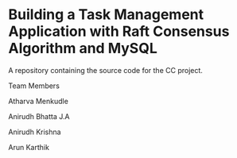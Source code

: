 # Building a Task Management Application with Raft Consensus Algorithm and MySQL

A repository containing the source code for the CC project.

Team Members

Atharva Menkudle  

Anirudh Bhatta J.A  

Anirudh Krishna  

Arun Karthik  

